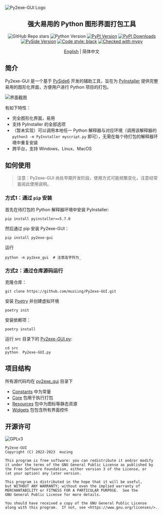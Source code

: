 ![Py2exe-GUI Logo](docs/source/images/py2exe-gui_logo_big.png)

<h2 align="center">强大易用的 Python 图形界面打包工具</h2>

<p align="center">
<img alt="GitHub Repo stars" src="https://img.shields.io/github/stars/muziing/Py2exe-GUI">
<img alt="Python Version" src="https://img.shields.io/pypi/pyversions/py2exe-gui">
<a href="https://pypi.org/project/py2exe-gui/"><img alt="PyPI Version" src="https://img.shields.io/pypi/v/py2exe-gui"></a>
<a href="https://pypi.org/project/py2exe-gui/"><img alt="PyPI Downloads" src="https://img.shields.io/pypi/dm/py2exe-gui.svg?label=PyPI%20downloads"></a>
<a href="https://doc.qt.io/qtforpython/index.html"><img alt="PySide Version" src="https://img.shields.io/badge/PySide-6.6-blue"></a>
<a href="https://github.com/psf/black"><img alt="Code style: black" src="https://img.shields.io/badge/code%20style-black-000000.svg"></a>
<a href="http://mypy-lang.org/"><img alt="Checked with mypy" src="https://img.shields.io/badge/mypy-checked-blue"></a>
</p>
<p align="center">
<a href="README.md">English</a> | 简体中文
</p>

## 简介

Py2exe-GUI 是一个基于 [PySide6](https://doc.qt.io/qtforpython/index.html) 开发的辅助工具，旨在为 [PyInstaller](https://pyinstaller.org/) 提供完整易用的图形化界面，方便用户进行 Python 项目的打包。

![界面截图](docs/source/images/Py2exe-GUI_v0.1.0_screenshot.png)

有如下特性：

- 完全图形化界面，易用
- 支持 PyInstaller 的全部选项
- （暂未实现）可以调用本地任一 Python 解释器与对应环境（调用该解释器的 `python3 -m PyInstaller myscript.py` 即可），无需在每个待打包的解释器环境中重复安装
- 跨平台，支持 Windows、Linux、MacOS

## 如何使用

> 注意：Py2exe-GUI 尚处早期开发阶段，使用方式可能频繁变化，注意经常查阅此使用说明。

### 方式1：通过 `pip` 安装

首先在待打包的 Python 解释器环境中安装 PyInstaller:

```shell
pip install pyinstaller==5.7.0
```

然后通过 pip 安装 Py2exe-GUI：

```shell
pip install py2exe-gui
```

运行

```shell
python -m py2exe_gui  # 注意连字符为_
```

### 方式2：通过仓库源码运行

克隆仓库：

```shell
git clone https://github.com/muziing/Py2exe-GUI.git
```

安装 [Poetry](https://python-poetry.org/) 并创建虚拟环境

```shell
poetry init
```

安装依赖项：

```shell
poetry install
```

运行 src 目录下的 [Py2exe-GUI.py](src/Py2exe-GUI.py):

```shell
cd src
python  Py2exe-GUI.py
```

## 项目结构

所有源代码均在 [py2exe_gui](src/py2exe_gui) 目录下
- [Constants](src/py2exe_gui/Constants) 中为常量
- [Core](src/py2exe_gui/Core) 包用于执行打包
- [Resources](src/py2exe_gui/Resources) 包中为图标等静态资源
- [Widgets](src/py2exe_gui/Widgets) 包包含所有界面控件

## 开源许可

![GPLv3](docs/source/images/gplv3-127x51.png)

```text
Py2exe-GUI
Copyright (C) 2022-2023  muzing

This program is free software: you can redistribute it and/or modify
it under the terms of the GNU General Public License as published by
the Free Software Foundation, either version 3 of the License, or
(at your option) any later version.

This program is distributed in the hope that it will be useful,
but WITHOUT ANY WARRANTY; without even the implied warranty of
MERCHANTABILITY or FITNESS FOR A PARTICULAR PURPOSE.  See the
GNU General Public License for more details.

You should have received a copy of the GNU General Public License
along with this program.  If not, see <https://www.gnu.org/licenses/>.
```
